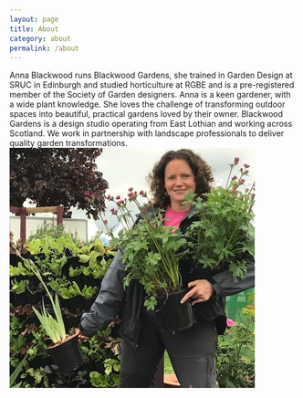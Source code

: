 ```yaml
---
layout: page
title: About
category: about
permalink: /about
---
```

Anna Blackwood runs Blackwood Gardens, she trained in Garden Design at SRUC in Edinburgh and studied horticulture at RGBE and is a pre-registered member of the Society of Garden designers.
Anna is a keen gardener, with a wide plant knowledge. 
She loves the challenge of transforming outdoor spaces into beautiful, practical gardens loved by their owner.
Blackwood Gardens is a design studio operating from East Lothian and working across Scotland. 
We work in partnership with landscape professionals to deliver quality garden transformations. 
![anna](/assets/img/annaplants.jpg)